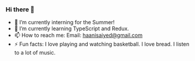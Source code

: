 ### Hi there 👋

- 🔭 I’m currently interning for the Summer!
- 🌱 I’m currently learning TypeScript and Redux.
- 📫 How to reach me: Email: haanisaiyed@gmail.com
- ⚡ Fun facts: I love playing and watching basketball. I love bread. I listen to a lot of music.
